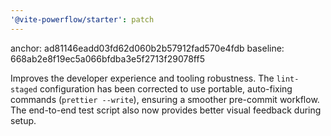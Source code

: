 ```yaml
---
'@vite-powerflow/starter': patch
---
```


anchor: ad81146eadd03fd62d060b2b57912fad570e4fdb
baseline: 668ab2e8f19ec5a066bfdba3e5f2713f29078ff5

Improves the developer experience and tooling robustness. The `lint-staged` configuration has been corrected to use portable, auto-fixing commands (`prettier --write`), ensuring a smoother pre-commit workflow. The end-to-end test script also now provides better visual feedback during setup.
